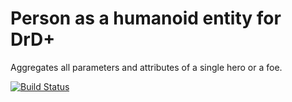 # Person as a humanoid entity for DrD+

Aggregates all parameters and attributes of a single hero or a foe.

[![Build Status](https://travis-ci.org/jaroslavtyc/drd-plus-person.svg?branch=master)](https://travis-ci.org/jaroslavtyc/drd-plus-person)
